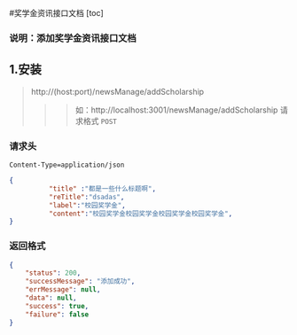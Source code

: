 #奖学金资讯接口文档
[toc]
### 说明：添加奖学金资讯接口文档
## 1.安装
> http://(host:port)/newsManage/addScholarship
>>> 如：http://localhost:3001/newsManage/addScholarship
请求格式 `POST`

### 请求头
```
Content-Type=application/json
```
```json
{
          "title" :"都是一些什么标题啊",
          "reTitle":"dsadas",
          "label":"校园奖学金",
          "content":"校园奖学金校园奖学金校园奖学金校园奖学金",
}
```
### 返回格式

```json
{
    "status": 200,
    "successMessage": "添加成功",
    "errMessage": null,
    "data": null,
    "success": true,
    "failure": false
}
```